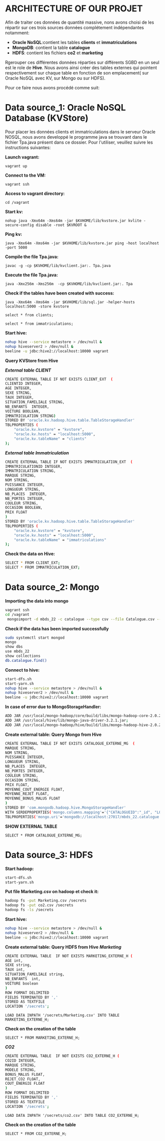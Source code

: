  
# ARCHITECTURE OF OUR PROJET
 Afin de traiter ces données de quantité massive, nons avons choisi de les répartir sur ces trois sources données complétement indépendantes notamment:
 
- **Oracle NoSQL**:contient les tables **clients** et **immatriculations**
- **MongoDB**: contient la table **catalogue**
- **HDFS**: contient les fichiers **co2** et **marketing**

Rgerouper ces différentes données réparties sur différents SGBD en un seul est le role de **Hive**. Nous avons ainsi créer des tables externes qui pointent respectivement sur chaque table en fonction de son emplacement( sur Oracle NoSQL avec KV, sur Mongo ou sur HDFS). 

Pour ce faire nous avons procédé comme suit:

# Data source_1: Oracle NoSQL Database (KVStore)

Pour placer les données clients et immatriculations dans le serveur Oracle NOSQL, nous avons developpé le programme java se trouvant dans le fichier Tpa.java présent dans ce dossier. Pour l'utiliser, veuillez suivre les instructions suivantes:

**Launch vagrant:**

 ``` vagrant up ```

**Connect to the VM:**

  ``` vagrant ssh ```

**Access to vagrant directory:**

  ``` cd /vagrant ```

**Start kv:** 

  ``` nohup java -Xmx64m -Xms64m -jar $KVHOME/lib/kvstore.jar kvlite -secure-config disable -root $KVROOT & ```

**Ping kv:**

  ``` java -Xmx64m -Xms64m -jar $KVHOME/lib/kvstore.jar ping -host localhost -port 5000 ```


**Compile the file Tpa.java:**

  ``` javac -g -cp $KVHOME/lib/kvclient.jar:. Tpa.java ```

**Execute the file Tpa.java:**

 ``` java -Xmx256m -Xms256m  -cp $KVHOME/lib/kvclient.jar:. Tpa ```


**Check if the tables have been created with success:**

 ``` java -Xmx64m -Xms64m -jar $KVHOME/lib/sql.jar -helper-hosts localhost:5000 -store kvstore ```



 ``` select * from clients; ```


 ```select * from immatriculations; ```



 **Start hive:**
```bash
nohup hive --service metastore > /dev/null &
nohup hiveserver2 > /dev/null &
beeline -u jdbc:hive2://localhost:10000 vagrant
```
**Query KVStore from Hive**

**_External table CLIENT_**

```bash
CREATE EXTERNAL TABLE IF NOT EXISTS CLIENT_EXT  (
CLIENTID INTEGER,
AGE INTEGER,
SEXE STRING,
TAUX INTEGER,
SITUATION_FAMILIALE STRING,
NB_ENFANTS  INTEGER,
VOITURE BOOLEAN,
IMMATRICULATION STRING)
STORED BY 'oracle.kv.hadoop.hive.table.TableStorageHandler'
TBLPROPERTIES (
    "oracle.kv.kvstore" = "kvstore",
    "oracle.kv.hosts" = "localhost:5000",
    "oracle.kv.tableName" = "clients"
);
```



**_External table Immatriculation_**

```bash
CREATE EXTERNAL TABLE IF NOT EXISTS IMMATRICULATION_EXT  (
IMMATRICULATIONID INTEGER,
IMMATRICULATION STRING,
MARQUE STRING,
NOM STRING,
PUISSANCE INTEGER,
LONGUEUR STRING,
NB_PLACES  INTEGER,
NB_PORTES INTEGER,
COULEUR STRING,
OCCASION BOOLEAN,
PRIX FLOAT
)
STORED BY 'oracle.kv.hadoop.hive.table.TableStorageHandler'
TBLPROPERTIES (
    "oracle.kv.kvstore" = "kvstore",
    "oracle.kv.hosts" = "localhost:5000",
    "oracle.kv.tableName" = "immatriculations"
);
```
 **Check the data on Hive:**

  ```bash
  SELECT * FROM CLIENT_EXT;
  SELECT * FROM IMMATRICULATION_EXT;
  ```

# Data source_2: Mongo
**Importing the data into mongo**

```bash
vagrant ssh
cd /vagrant
 mongoimport -d mbds_22 -c catalogue --type csv --file Catalogue.csv --headerline
 ```

 **Check if the data has been imported successfully**
 ```bash
sudo systemctl start mongod
mongo
show dbs
use mbds_22
show collections
db.catalogue.find()
```
**Connect to hive:**

```bash
start-dfs.sh
start-yarn.sh
nohup hive --service metastore > /dev/null &
nohup hiveserver2 > /dev/null &
beeline -u jdbc:hive2://localhost:10000 vagrant
```

**In case of error due to MongoStorageHandler:** 

```bash 
ADD JAR /usr/local/mongo-hadoop/core/build/libs/mongo-hadoop-core-2.0.2.jar;
ADD JAR /usr/local/hive/lib/mongo-java-driver-3.2.1.jar;
ADD JAR /usr/local/mongo-hadoop/hive/build/libs/mongo-hadoop-hive-2.0.2.jar;
```

**Create external table: Query Mongo from Hive**

```bash
CREATE EXTERNAL TABLE IF NOT EXISTS CATALOGUE_EXTERNE_MG  (
MARQUE STRING,
NOM STRING,
PUISSANCE INTEGER,
LONGUEUR STRING,
NB_PLACES  INTEGER,
NB_PORTES INTEGER,
COULEUR STRING,
OCCASION STRING,
PRIX FLOAT,
MOYENNE_COUT_ENERGIE FLOAT,
MOYENNE_REJET FLOAT,
MOYENNE_BONUS_MALUS FLOAT
)
STORED BY 'com.mongodb.hadoop.hive.MongoStorageHandler'
WITH SERDEPROPERTIES('mongo.columns.mapping'='{"CATALOGUEID":"_id", "LONGUEUR" : "longueur", "NB_PLACES" : "nbPlaces", "NB_PORTES" : "nbPortes", "COULEUR" : "couleur", "OCCASION" : "occasion", "PRIX" : "prix","MOYENNE_COUT_ENERGIE " : "Moyenne cout energie ", "MOYENNE_REJET" : "Moyenne Rejet  CO2", "MOYENNE_BONUS_MALUS" : "Moyenne Bonus Malus"}')
TBLPROPERTIES('mongo.uri'='mongodb://localhost:27017/mbds_22.catalogue');
```
**SHOW EXTERNAL TABLE**

```SELECT * FROM CATALOGUE_EXTERNE_MG;```

# Data source_3: HDFS
**Start hadoop:**
```bash
start-dfs.sh
start-yarn.sh
```

**Put file Marketing.csv on hadoop et check it:**
```bash 
hadoop fs -put Marketing.csv /secrets
hadoop fs -put co2.csv /secrets
hadoop fs -ls /secrets
```


**Start hive:**
```bash
nohup hive --service metastore > /dev/null &
nohup hiveserver2 > /dev/null &
beeline -u jdbc:hive2://localhost:10000 vagrant
```
**Create external table: Query HDFS from Hive**
**_Marketing_**

```bash
CREATE EXTERNAL TABLE  IF NOT EXISTS MARKETING_EXTERNE_H (
AGE int,
SEXE string,
TAUX int,
SITUATION_FAMILIALE string,
NB_ENFANTS  int,
VOITURE boolean
)
ROW FORMAT DELIMITED 
FIELDS TERMINATED BY ','
STORED AS TEXTFILE
LOCATION '/secrets';
```

```LOAD DATA INPATH '/secrets/Marketing.csv' INTO TABLE MARKETING_EXTERNE_H;```

**Check on the creation of the table**

```SELECT * FROM MARKETING_EXTERNE_H;```


**_CO2_**

```bash
CREATE EXTERNAL TABLE  IF NOT EXISTS CO2_EXTERNE_H (
CO2ID INTEGER, 
MARQUE STRING,
MODELE STRING,
BONUS_MALUS FLOAT,
REJET_CO2 FLOAT,
COUT_ENERGIE FLOAT
)
ROW FORMAT DELIMITED 
FIELDS TERMINATED BY ','
STORED AS TEXTFILE
LOCATION '/secrets';
```

```LOAD DATA INPATH '/secrets/co2.csv' INTO TABLE CO2_EXTERNE_H;```


**Check on the creation of the table**

```SELECT * FROM CO2_EXTERNE_H;```






